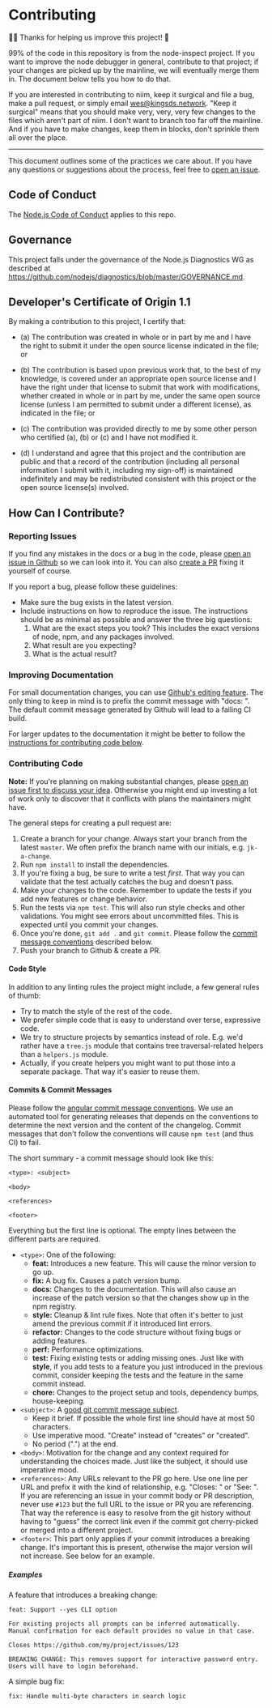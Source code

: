 # Contributing

🎉🏅 Thanks for helping us improve this project! 🙏

99% of the code in this repository is from the node-inspect project.
If you want to improve the node debugger in general, contribute to that
project; if your changes are picked up by the mainline, we will eventually
merge them in.  The document below tells you how to do that.

If you are interested in contributing to niim, keep it surgical and file
a bug, make a pull request, or simply email wes@kingsds.network. "Keep it surgical"
means that you should make very, very, very few changes to the files which
aren't part of niim.  I don't want to branch too far off the mainline.  And if you
have to make changes, keep them in blocks, don't sprinkle them all over the place.

-----------------------------------------------------------------
This document outlines some of the practices we care about.
If you have any questions or suggestions about the process,
feel free to [open an issue](#reporting-issues).

## Code of Conduct

The [Node.js Code of Conduct][] applies to this repo.

[Node.js Code of Conduct]: https://github.com/nodejs/node/blob/master/CODE_OF_CONDUCT.md

## Governance

This project falls under the governance of the Node.js Diagnostics WG as
described at <https://github.com/nodejs/diagnostics/blob/master/GOVERNANCE.md>.

## Developer's Certificate of Origin 1.1

By making a contribution to this project, I certify that:

* (a) The contribution was created in whole or in part by me and I
  have the right to submit it under the open source license
  indicated in the file; or

* (b) The contribution is based upon previous work that, to the best
  of my knowledge, is covered under an appropriate open source
  license and I have the right under that license to submit that
  work with modifications, whether created in whole or in part
  by me, under the same open source license (unless I am
  permitted to submit under a different license), as indicated
  in the file; or

* (c) The contribution was provided directly to me by some other
  person who certified (a), (b) or (c) and I have not modified
  it.

* (d) I understand and agree that this project and the contribution
  are public and that a record of the contribution (including all
  personal information I submit with it, including my sign-off) is
  maintained indefinitely and may be redistributed consistent with
  this project or the open source license(s) involved.

## How Can I Contribute?

### Reporting Issues

If you find any mistakes in the docs or a bug in the code,
please [open an issue in Github](https://github.com/nodejs/node-inspect/issues/new) so we can look into it.
You can also [create a PR](#contributing-code) fixing it yourself of course.

If you report a bug, please follow these guidelines:

* Make sure the bug exists in the latest version.
* Include instructions on how to reproduce the issue.
  The instructions should be as minimal as possible
  and answer the three big questions:
  1. What are the exact steps you took? This includes the exact versions of node, npm, and any packages involved.
  1. What result are you expecting?
  1. What is the actual result?

### Improving Documentation

For small documentation changes, you can use [Github's editing feature](https://help.github.com/articles/editing-files-in-another-user-s-repository/).
The only thing to keep in mind is to prefix the commit message with "docs: ".
The default commit message generated by Github will lead to a failing CI build.

For larger updates to the documentation
it might be better to follow the [instructions for contributing code below](#contributing-code).

### Contributing Code

**Note:** If you're planning on making substantial changes,
please [open an issue first to discuss your idea](#reporting-issues).
Otherwise you might end up investing a lot of work
only to discover that it conflicts with plans the maintainers might have.

The general steps for creating a pull request are:

1. Create a branch for your change.
   Always start your branch from the latest `master`.
   We often prefix the branch name with our initials, e.g. `jk-a-change`.
1. Run `npm install` to install the dependencies.
1. If you're fixing a bug, be sure to write a test *first*.
   That way you can validate that the test actually catches the bug and doesn't pass.
1. Make your changes to the code.
   Remember to update the tests if you add new features or change behavior.
1. Run the tests via `npm test`. This will also run style checks and other validations.
   You might see errors about uncommitted files.
   This is expected until you commit your changes.
1. Once you're done, `git add .` and `git commit`.
   Please follow the [commit message conventions](#commits--commit-messages) described below.
1. Push your branch to Github & create a PR.

#### Code Style

In addition to any linting rules the project might include,
a few general rules of thumb:

* Try to match the style of the rest of the code.
* We prefer simple code that is easy to understand over terse, expressive code.
* We try to structure projects by semantics instead of role.
  E.g. we'd rather have a `tree.js` module that contains tree traversal-related helpers
  than a `helpers.js` module.
* Actually, if you create helpers you might want to put those into a separate package.
  That way it's easier to reuse them.

#### Commits & Commit Messages

Please follow the [angular commit message conventions](https://github.com/angular/angular.js/blob/master/CONTRIBUTING.md#-git-commit-guidelines).
We use an automated tool for generating releases
that depends on the conventions to determine the next version and the content of the changelog.
Commit messages that don't follow the conventions will cause `npm test` (and thus CI) to fail.

The short summary - a commit message should look like this:

```
<type>: <subject>

<body>

<references>

<footer>
```

Everything but the first line is optional.
The empty lines between the different parts are required.

* `<type>`: One of the following:
  - **feat:** Introduces a new feature. This will cause the minor version to go up.
  - **fix:** A bug fix. Causes a patch version bump.
  - **docs:** Changes to the documentation.
    This will also cause an increase of the patch version so that the changes show up in the npm registry.
  - **style:** Cleanup & lint rule fixes.
    Note that often it's better to just amend the previous commit if it introduced lint errors.
  - **refactor:** Changes to the code structure without fixing bugs or adding features.
  - **perf:** Performance optimizations.
  - **test:** Fixing existing tests or adding missing ones.
    Just like with **style**, if you add tests to a feature you just introduced in the previous commit,
    consider keeping the tests and the feature in the same commit instead.
  - **chore:** Changes to the project setup and tools, dependency bumps, house-keeping.
* `<subject>`: A [good git commit message subject](http://chris.beams.io/posts/git-commit/#limit-50).
  - Keep it brief. If possible the whole first line should have at most 50 characters.
  - Use imperative mood. "Create" instead of "creates" or "created".
  - No period (".") at the end.
* `<body>`: Motivation for the change and any context required for understanding the choices made.
  Just like the subject, it should use imperative mood.
* `<references>`: Any URLs relevant to the PR go here.
  Use one line per URL and prefix it with the kind of relationship, e.g. "Closes: " or "See: ".
  If you are referencing an issue in your commit body or PR description,
  never use `#123` but the full URL to the issue or PR you are referencing.
  That way the reference is easy to resolve from the git history without having to "guess" the correct link
  even if the commit got cherry-picked or merged into a different project.
* `<footer>`: This part only applies if your commit introduces a breaking change.
  It's important this is present, otherwise the major version will not increase.
  See below for an example.

##### Examples

A feature that introduces a breaking change:

```
feat: Support --yes CLI option

For existing projects all prompts can be inferred automatically.
Manual confirmation for each default provides no value in that case.

Closes https://github.com/my/project/issues/123

BREAKING CHANGE: This removes support for interactive password entry.
Users will have to login beforehand.
```

A simple bug fix:

```
fix: Handle multi-byte characters in search logic
```
